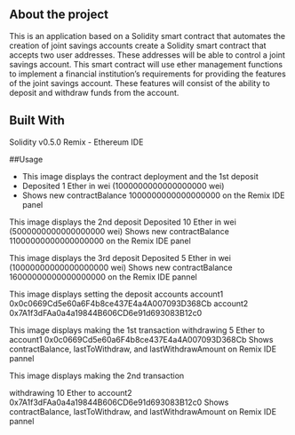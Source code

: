 ## About the project 
This is an application based on a Solidity smart contract that automates the creation of joint savings accounts create a Solidity smart contract that accepts two user addresses. These addresses will be able to control a joint savings account. This smart contract will use ether management functions to implement a financial institution’s requirements for providing the features of the joint savings account. These features will consist of the ability to deposit and withdraw funds from the account.

## Built With
Solidity v0.5.0
Remix - Ethereum IDE

##Usage

* This image displays the contract deployment and the 1st deposit
* Deposited 1 Ether in wei (1000000000000000000 wei) 
* Shows new contractBalance 1000000000000000000 on the Remix IDE panel

This image displays the 2nd deposit
Deposited 10 Ether in wei (5000000000000000000 wei) 
Shows new contractBalance 11000000000000000000 on the Remix IDE panel

This image displays the 3rd deposit
Deposited 5 Ether in wei (10000000000000000000 wei) 
Shows new contractBalance 16000000000000000000 on the Remix IDE pannel

This image displays setting the deposit accounts
account1 0x0c0669Cd5e60a6F4b8ce437E4a4A007093D368Cb
account2 0x7A1f3dFAa0a4a19844B606CD6e91d693083B12c0

This image displays making the 1st transaction
withdrawing 5 Ether to account1 0x0c0669Cd5e60a6F4b8ce437E4a4A007093D368Cb 
Shows contractBalance, lastToWithdraw, and lastWithdrawAmount on Remix IDE pannel

This image displays making the 2nd transaction

withdrawing 10 Ether to account2 0x7A1f3dFAa0a4a19844B606CD6e91d693083B12c0
Shows contractBalance, lastToWithdraw, and lastWithdrawAmount on Remix IDE pannel




